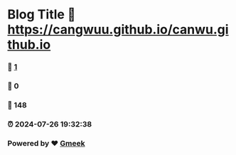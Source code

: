 # Blog Title :link: https://cangwuu.github.io/canwu.github.io 
### :page_facing_up: [1](https://cangwuu.github.io/canwu.github.io/tag.html) 
### :speech_balloon: 0 
### :hibiscus: 148 
### :alarm_clock: 2024-07-26 19:32:38 
### Powered by :heart: [Gmeek](https://github.com/Meekdai/Gmeek)

